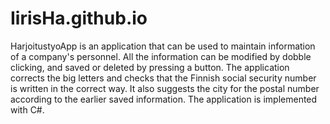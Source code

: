 # IirisHa.github.io
HarjoitustyoApp is an application that can be used to maintain information of a company's personnel. All the information can be modified by dobble clicking, and saved or deleted by pressing a button. The application corrects the big letters and checks that the Finnish social security number is written in the correct way. It also suggests the city for the postal number according to the earlier saved information. The application is implemented with C#.